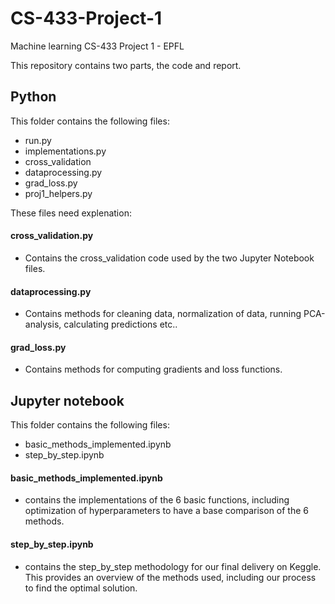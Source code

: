 # CS-433-Project-1
Machine learning CS-433 Project 1 - EPFL

This repository contains two parts, the code and report. 

## Python 

This folder contains the following files: 
- run.py
- implementations.py
- cross_validation
- dataprocessing.py
- grad_loss.py
- proj1_helpers.py


These files need explenation: 

#### cross_validation.py
- Contains the cross_validation code used by the two Jupyter Notebook files. 

#### dataprocessing.py 
- Contains methods for cleaning data, normalization of data, running PCA-analysis, calculating predictions etc.. 

#### grad_loss.py 
- Contains methods for computing gradients and loss functions. 



## Jupyter notebook

This folder contains the following files: 
- basic_methods_implemented.ipynb
- step_by_step.ipynb

#### basic_methods_implemented.ipynb 
- contains the implementations of the 6 basic functions, including optimization of hyperparameters to have a base comparison of the 6 methods. 

#### step_by_step.ipynb 
- contains the step_by_step methodology for our final delivery on Keggle. This provides an overview of the methods used, including our process to find the optimal solution. 
